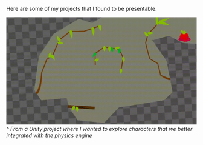 Here are some of my projects that I found to be presentable.

![](climb_game.gif)
*^ From a Unity project where I wanted to explore characters that we better integrated with the physics engine*
